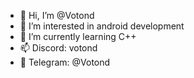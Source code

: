 - 👋 Hi, I’m @Votond
- 👀 I’m interested in android development
- 🌱 I’m currently learning C++
- 📫 Discord: votond
- 🔵 Telegram: @Votond
